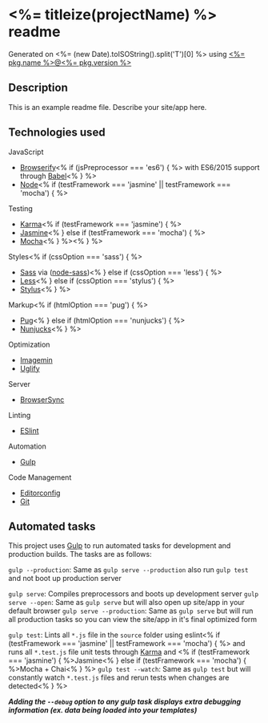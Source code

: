 # <%= titleize(projectName) %> readme

Generated on <%= (new Date).toISOString().split('T')[0] %> using
[<%= pkg.name %>@<%= pkg.version %>](https://github.com/larsonjj/generator-yeogurt)

## Description

This is an example readme file.
Describe your site/app here.

## Technologies used

JavaScript
- [Browserify](http://browserify.org/)<% if (jsPreprocessor === 'es6') { %> with ES6/2015 support through [Babel](https://babeljs.io/)<% } %>
- [Node](https://nodejs.org/)<% if (testFramework === 'jasmine' || testFramework === 'mocha') { %>

Testing
- [Karma](http://karma-runner.github.io/0.13/index.html)<% if (testFramework === 'jasmine') { %>
- [Jasmine](http://jasmine.github.io/)<% } else if (testFramework === 'mocha') { %>
- [Mocha](http://mochajs.org/)<% } %><% } %>

Styles<% if (cssOption === 'sass') { %>
- [Sass](http://sass-lang.com/) via ([node-sass](https://github.com/sass/node-sass))<% } else if (cssOption === 'less') { %>
- [Less](http://lesscss.org/)<% } else if (cssOption === 'stylus') { %>
- [Stylus](https://learnboost.github.io/stylus/)<% } %>

Markup<% if (htmlOption === 'pug') { %>
- [Pug](https://pugjs.org/)<% } else if (htmlOption === 'nunjucks') { %>
- [Nunjucks](https://mozilla.github.io/nunjucks/)<% } %>

Optimization
- [Imagemin](https://github.com/imagemin/imagemin)
- [Uglify](https://github.com/terser-js/terser)

Server
- [BrowserSync](http://www.browsersync.io/)

Linting
- [ESlint](http://eslint.org/)

Automation
- [Gulp](http://gulpjs.com)

Code Management
- [Editorconfig](http://editorconfig.org/)
- [Git](https://git-scm.com/)


## Automated tasks

This project uses [Gulp](http://gulpjs.com) to run automated tasks for development and production builds.
The tasks are as follows:

`gulp --production`: Same as `gulp serve --production` also run `gulp test` and  not boot up production server

`gulp serve`: Compiles preprocessors and boots up development server
`gulp serve --open`: Same as `gulp serve` but will also open up site/app in your default browser
`gulp serve --production`: Same as `gulp serve` but will run all production tasks so you can view the site/app in it's final optimized form

`gulp test`: Lints all `*.js` file in the `source` folder using eslint<% if (testFramework === 'jasmine' || testFramework === 'mocha') { %> and runs all `*.test.js` file unit tests through [Karma](http://karma-runner.github.io/0.13/index.html) and <% if (testFramework === 'jasmine') { %>Jasmine<% } else if (testFramework === 'mocha') { %>Mocha + Chai<% } %>
`gulp test --watch`: Same as `gulp test` but will constantly watch `*.test.js` files and rerun tests when changes are detected<% } %>

***Adding the `--debug` option to any gulp task displays extra debugging information (ex. data being loaded into your templates)***
